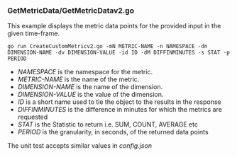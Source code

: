 ### GetMetricData/GetMetricDatav2.go

This example displays the metric data points for the provided input in the given time-frame.

`go run CreateCustomMetricv2.go -mN METRIC-NAME -n NAMESPACE -dn DIMENSION-NAME -dv DIMENSION-VALUE -id ID -dM DIFFINMINUTES -s STAT -p PERIOD`

- _NAMESPACE_ is the namespace for the metric.
- _METRIC-NAME_ is the name of the metric.
- _DIMENSION-NAME_ is the name of the dimension.
- _DIMENSION-VALUE_ is the value of the dimension.
- _ID_ is a short name used to tie the object to the results in the response
- _DIFFINMINUTES_ is the difference in minutes for which the metrics are requested
- _STAT_ is the Statistic to return i.e. SUM, COUNT, AVERAGE etc
- _PERIOD_ is the granularity, in seconds, of the returned data points

The unit test accepts similar values in _config.json_